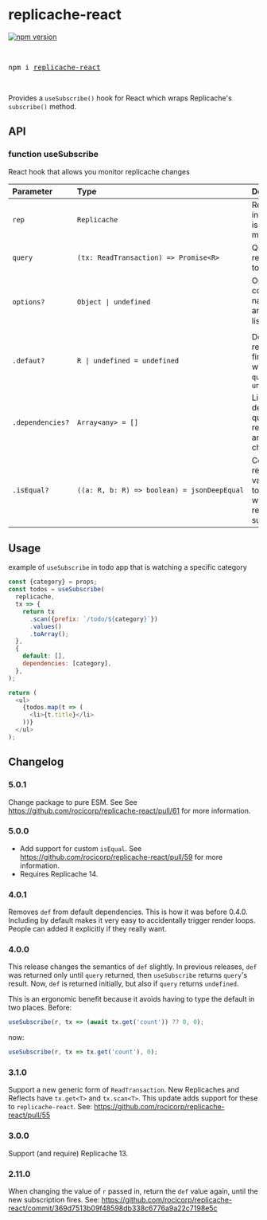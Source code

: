 # replicache-react

[![npm version](https://badge.fury.io/js/replicache-react.svg)](https://www.npmjs.com/package/replicache-react)

<br />
  <pre>npm i <a href="https://www.npmjs.com/package/replicache-react">replicache-react</a></pre>
  <br />

Provides a `useSubscribe()` hook for React which wraps Replicache's `subscribe()` method.

## API

### function useSubscribe

React hook that allows you monitor replicache changes

| Parameter        | Type                                        | Description                                                                      |
| :--------------- | :------------------------------------------ | :------------------------------------------------------------------------------- |
| `rep`            | `Replicache`                                | Replicache instance that is being monitored                                      |
| `query`          | `(tx: ReadTransaction) => Promise<R>`       | Query that retrieves data to be watched                                          |
| `options?`       | `Object \| undefined`                       | Option bag containing the named arguments listed below ⬇️                        |
| `.defaut?`       | `R \| undefined = undefined`                | Default value returned on first render _or_ whenever `query` returns `undefined` |
| `.dependencies?` | `Array<any> = []`                           | List of dependencies, query will be rerun when any of these change               |
| `.isEqual?`      | `((a: R, b: R) => boolean) = jsonDeepEqual` | Compare two returned values. Used to know whether to refire subscription.        |

## Usage

example of `useSubscribe` in todo app that is watching a specific category

```js
const {category} = props;
const todos = useSubscribe(
  replicache,
  tx => {
    return tx
      .scan({prefix: `/todo/${category}`})
      .values()
      .toArray();
  },
  {
    default: [],
    dependencies: [category],
  },
);

return (
  <ul>
    {todos.map(t => (
      <li>{t.title}</li>
    ))}
  </ul>
);
```

## Changelog

### 5.0.1

Change package to pure ESM. See See https://github.com/rocicorp/replicache-react/pull/61 for more information.

### 5.0.0

- Add support for custom `isEqual`. See https://github.com/rocicorp/replicache-react/pull/59 for more information.
- Requires Replicache 14.

### 4.0.1

Removes `def` from default dependencies. This is how it was before 0.4.0. Including by default makes it very easy to accidentally trigger render loops. People can added it explicitly if they really want.

### 4.0.0

This release changes the semantics of `def` slightly. In previous releases, `def` was returned only until `query` returned, then `useSubscribe` returns `query`'s result. Now, `def` is returned initially, but also if `query` returns `undefined`.

This is an ergonomic benefit because it avoids having to type the default in two places. Before:

```ts
useSubscribe(r, tx => (await tx.get('count')) ?? 0, 0);
```

now:

```ts
useSubscribe(r, tx => tx.get('count'), 0);
```

### 3.1.0

Support a new generic form of `ReadTransaction`. New Replicaches and Reflects have `tx.get<T>` and `tx.scan<T>`. This update adds support for these to `replicache-react`. See: https://github.com/rocicorp/replicache-react/pull/55

### 3.0.0

Support (and require) Replicache 13.

### 2.11.0

When changing the value of `r` passed in, return the `def` value again, until the new subscription fires. See: https://github.com/rocicorp/replicache-react/commit/369d7513b09f48598db338c6776a9a22c7198e5c

